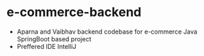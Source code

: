 # e-commerce-backend
- Aparna and Vaibhav backend codebase for e-commerce Java SpringBoot based project
- Preffered IDE IntelliJ
